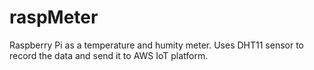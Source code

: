 # raspMeter
Raspberry Pi as a temperature and humity meter. Uses DHT11 sensor to record the data and send it to AWS IoT platform.
